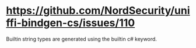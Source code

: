 # https://github.com/NordSecurity/uniffi-bindgen-cs/issues/110

Builtin string types are generated using the builtin c# keyword.
